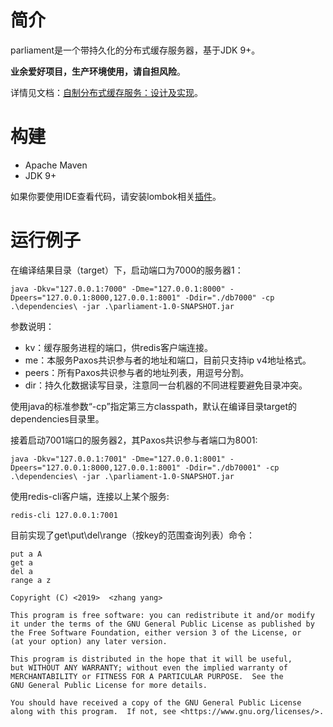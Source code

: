 # 简介

parliament是一个带持久化的分布式缓存服务器，基于JDK 9+。

**业余爱好项目，生产环境使用，请自担风险**。

详情见文档：[自制分布式缓存服务：设计及实现](https://z42y.github.io/parliament/)。

# 构建
- Apache Maven
- JDK 9+

如果你要使用IDE查看代码，请安装lombok相关[插件](https://projectlombok.org/setup/overview)。

# 运行例子
在编译结果目录（target）下，启动端口为7000的服务器1：

```
java -Dkv="127.0.0.1:7000" -Dme="127.0.0.1:8000" -Dpeers="127.0.0.1:8000,127.0.0.1:8001" -Ddir="./db7000" -cp .\dependencies\ -jar .\parliament-1.0-SNAPSHOT.jar
```
参数说明：
- kv：缓存服务进程的端口，供redis客户端连接。
- me：本服务Paxos共识参与者的地址和端口，目前只支持ip v4地址格式。
- peers：所有Paxos共识参与者的地址列表，用逗号分割。
- dir：持久化数据读写目录，注意同一台机器的不同进程要避免目录冲突。

使用java的标准参数“-cp”指定第三方classpath，默认在编译目录target的dependencies目录里。

接着启动7001端口的服务器2，其Paxos共识参与者端口为8001:
```
java -Dkv="127.0.0.1:7001" -Dme="127.0.0.1:8001" -Dpeers="127.0.0.1:8000,127.0.0.1:8001" -Ddir="./db70001" -cp .\dependencies\ -jar .\parliament-1.0-SNAPSHOT.jar
```

使用redis-cli客户端，连接以上某个服务:
```
redis-cli 127.0.0.1:7001
```

目前实现了get\put\del\range（按key的范围查询列表）命令：
```
put a A
get a
del a
range a z
```
    
    Copyright (C) <2019>  <zhang yang>
    
    This program is free software: you can redistribute it and/or modify
    it under the terms of the GNU General Public License as published by
    the Free Software Foundation, either version 3 of the License, or
    (at your option) any later version.
    
    This program is distributed in the hope that it will be useful,
    but WITHOUT ANY WARRANTY; without even the implied warranty of
    MERCHANTABILITY or FITNESS FOR A PARTICULAR PURPOSE.  See the
    GNU General Public License for more details.
    
    You should have received a copy of the GNU General Public License
    along with this program.  If not, see <https://www.gnu.org/licenses/>.
